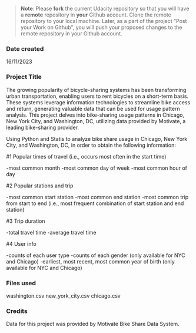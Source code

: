 >**Note**: Please **fork** the current Udacity repository so that you will have a **remote** repository in **your** Github account. Clone the remote repository to your local machine. Later, as a part of the project "Post your Work on Github", you will push your proposed changes to the remote repository in your Github account.

### Date created
16/11/2023

### Project Title
The growing popularity of bicycle-sharing systems has been transforming urban transportation, enabling users to rent bicycles on a short-term basis. These systems leverage information technologies to streamline bike access and return, generating valuable data that can be used for usage pattern analysis. This project delves into bike-sharing usage patterns in Chicago, New York City, and Washington, DC, utilizing data provided by Motivate, a leading bike-sharing provider. 

Using Python and Statis to analyze bike share usage in Chicago, New York City, and Washington, DC, in order to obtain the following information:

#1 Popular times of travel (i.e., occurs most often in the start time)

-most common month
-most common day of week
-most common hour of day

#2 Popular stations and trip

-most common start station
-most common end station
-most common trip from start to end (i.e., most frequent combination of start station and end station)

#3 Trip duration

-total travel time
-average travel time

#4 User info

-counts of each user type
-counts of each gender (only available for NYC and Chicago)
-earliest, most recent, most common year of birth (only available for NYC and Chicago)

### Files used
washington.csv
new_york_city.csv
chicago.csv

### Credits
Data for this project was provided by Motivate Bike Share Data System.

